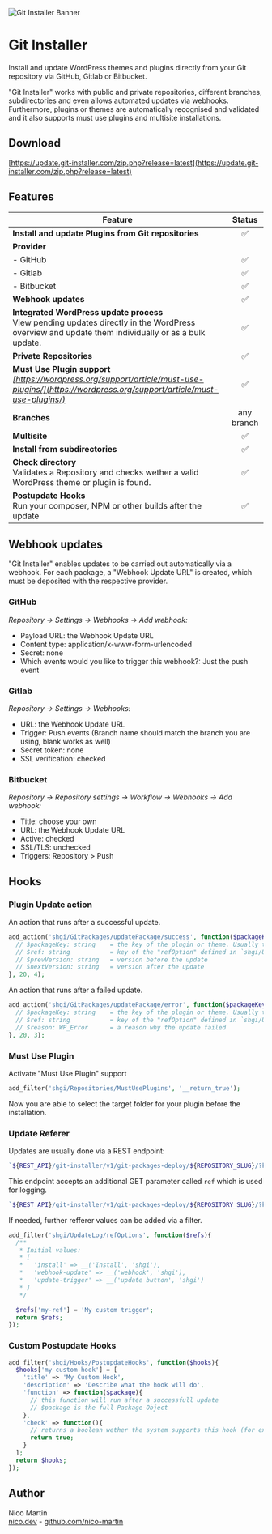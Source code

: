 ![Git Installer Banner](https://update.git-installer.com/assets/banner-1544x500.jpg)

# Git Installer

Install and update WordPress themes and plugins directly from your Git repository via GitHub, Gitlab or Bitbucket.

"Git Installer" works with public and private repositories, different branches, subdirectories and even allows automated
updates via webhooks. Furthermore, plugins or themes are automatically recognised and validated and it also supports
must use plugins and multisite installations.

## Download

[https://update.git-installer.com/zip.php?release=latest](https://update.git-installer.com/zip.php?release=latest)

## Features

| Feature                                                                                                                                                |   Status   |
|--------------------------------------------------------------------------------------------------------------------------------------------------------|:----------:|
| **Install and update Plugins from Git repositories**                                                                                                   |     ✅      |
| **Provider**                                                                                                                                           |            |
| - GitHub                                                                                                                                               |     ✅      |
| - Gitlab                                                                                                                                               |     ✅      |
| - Bitbucket                                                                                                                                            |     ✅      |
| **Webhook updates**                                                                                                                                    |     ✅      |
| **Integrated WordPress update process**<br />View pending updates directly in the WordPress overview and update them individually or as a bulk update. |     ✅      |
| **Private Repositories**                                                                                                                               |     ✅      |
| **Must Use Plugin support**<br />*[https://wordpress.org/support/article/must-use-plugins/](https://wordpress.org/support/article/must-use-plugins/)*  |     ✅      |
| **Branches**                                                                                                                                           | any branch |
| **Multisite**                                                                                                                                          |     ✅      |
| **Install from subdirectories**                                                                                                                        |     ✅      |
| **Check directory**<br />Validates a Repository and checks wether a valid WordPress theme or plugin is found.                                          |     ✅      |
| **Postupdate Hooks**<br />Run your composer, NPM or other builds after the update                                                                      |     ✅      |

## Webhook updates

"Git Installer" enables updates to be carried out automatically via a webhook. For each package, a "Webhook Update URL"
is created, which must be deposited with the respective provider.

### GitHub

*Repository -> Settings -> Webhooks -> Add webhook:*

- Payload URL: the Webhook Update URL
- Content type: application/x-www-form-urlencoded
- Secret: none
- Which events would you like to trigger this webhook?: Just the push event

### Gitlab

*Repository -> Settings -> Webhooks:*

- URL: the Webhook Update URL
- Trigger: Push events (Branch name should match the branch you are using, blank works as well)
- Secret token: none
- SSL verification: checked

### Bitbucket

*Repository -> Repository settings -> Workflow -> Webhooks -> Add webhook:*

- Title: choose your own
- URL: the Webhook Update URL
- Active: checked
- SSL/TLS: unchecked
- Triggers: Repository > Push

## Hooks

### Plugin Update action

An action that runs after a successful update.

```php
add_action('shgi/GitPackages/updatePackage/success', function($packageKey, $ref, $prevVersion, $nextVersion){
  // $packageKey: string    = the key of the plugin or theme. Usually the name of the github repo
  // $ref: string           = key of the "refOption" defined in `shgi/UpdateLog/refOptions`
  // $prevVersion: string   = version before the update 
  // $nextVersion: string   = version after the update 
}, 20, 4);
```

An action that runs after a failed update.

```php
add_action('shgi/GitPackages/updatePackage/error', function($packageKey, $ref, $reason){
  // $packageKey: string    = the key of the plugin or theme. Usually the name of the github repo
  // $ref: string           = key of the "refOption" defined in `shgi/UpdateLog/refOptions`
  // $reason: WP_Error      = a reason why the update failed
}, 20, 3);
```

### Must Use Plugin

Activate "Must Use Plugin" support

```php
add_filter('shgi/Repositories/MustUsePlugins', '__return_true');
```

Now you are able to select the target folder for your plugin before the installation.

### Update Referer

Updates are usually done via a REST endpoint:

```php
`${REST_API}/git-installer/v1/git-packages-deploy/${REPOSITORY_SLUG}/?key=${REPOSITORY_SECRET}`
```

This endpoint accepts an additional GET parameter called `ref` which is used for logging.

```php
`${REST_API}/git-installer/v1/git-packages-deploy/${REPOSITORY_SLUG}/?key=${REPOSITORY_SECRET}&ref=webhook-update`
```

If needed, further refferer values can be added via a filter.

```php
add_filter('shgi/UpdateLog/refOptions', function($refs){
  /**
   * Initial values:
   * [
   *   'install' => __('Install', 'shgi'),
   *   'webhook-update' => __('webhook', 'shgi'),
   *   'update-trigger' => __('update button', 'shgi')
   * ]
   */

  $refs['my-ref'] = 'My custom trigger';
  return $refs;
});
```

### Custom Postupdate Hooks

```php
add_filter('shgi/Hooks/PostupdateHooks', function($hooks){
  $hooks['my-custom-hook'] = [
    'title' => 'My Custom Hook',
    'description' => 'Describe what the hook will do',
    'function' => function($package){
      // this function will run after a successfull update
      // $package is the full Package-Object
    },
    'check' => function(){
      // returns a boolean wether the system supports this hook (for example if npm/composer is installed)
      return true;
    }
  ];
  return $hooks;
});
```

## Author

Nico Martin   
[nico.dev](https://nico.dev) - [github.com/nico-martin](https://github.com/nico-martin)
